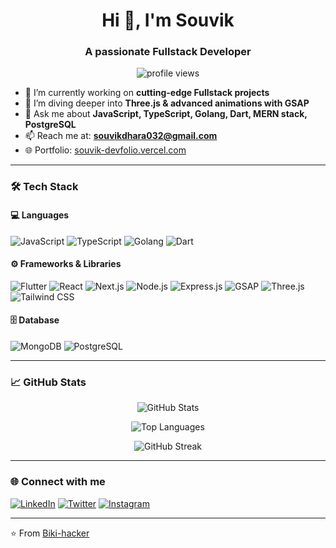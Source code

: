 <h1 align="center">Hi 👋, I'm Souvik</h1>
<h3 align="center">A passionate Fullstack Developer</h3>

<p align="center">
  <img src="https://komarev.com/ghpvc/?username=Biki-hacker&label=Profile%20views&color=0e75b6&style=flat" alt="profile views" />
</p>

- 🔭 I’m currently working on **cutting-edge Fullstack projects**  
- 🌱 I’m diving deeper into **Three.js & advanced animations with GSAP**  
- 💬 Ask me about **JavaScript, TypeScript, Golang, Dart, MERN stack, PostgreSQL**  
- 📫 Reach me at: **souvikdhara032@gmail.com**  
- 🌐 Portfolio: [souvik-devfolio.vercel.com](https://souvik-devfolio.vercel.app)

---

### 🛠️ Tech Stack

#### 💻 Languages
![JavaScript](https://img.shields.io/badge/-JavaScript-black?style=flat-square&logo=javascript)
![TypeScript](https://img.shields.io/badge/-TypeScript-black?style=flat-square&logo=typescript)
![Golang](https://img.shields.io/badge/-Go-black?style=flat-square&logo=go)
![Dart](https://img.shields.io/badge/-Dart-black?style=flat-square&logo=dart)

#### ⚙️ Frameworks & Libraries
![Flutter](https://img.shields.io/badge/-Flutter-black?style=flat-square&logo=flutter)
![React](https://img.shields.io/badge/-React-black?style=flat-square&logo=react)
![Next.js](https://img.shields.io/badge/-Next.js-black?style=flat-square&logo=next.js)
![Node.js](https://img.shields.io/badge/-Node.js-black?style=flat-square&logo=node.js)
![Express.js](https://img.shields.io/badge/-Express-black?style=flat-square&logo=express)
![GSAP](https://img.shields.io/badge/-GSAP-black?style=flat-square&logo=greensock)
![Three.js](https://img.shields.io/badge/-Three.js-black?style=flat-square&logo=three.js)
![Tailwind CSS](https://img.shields.io/badge/-TailwindCSS-black?style=flat-square&logo=tailwind-css)

#### 🗄️ Database
![MongoDB](https://img.shields.io/badge/-MongoDB-black?style=flat-square&logo=mongodb)
![PostgreSQL](https://img.shields.io/badge/-PostgreSQL-black?style=flat-square&logo=postgresql)

---

### 📈 GitHub Stats

<p align="center">
  <img src="https://github-readme-stats.vercel.app/api?username=Biki-hacker&show_icons=true&theme=radical" alt="GitHub Stats" />
</p>

<p align="center">
  <img src="https://github-readme-stats.vercel.app/api/top-langs/?username=Biki-hacker&layout=compact&theme=radical" alt="Top Languages" />
</p>

<p align="center">
  <img src="https://github-readme-streak-stats.herokuapp.com/?user=Biki-hacker&theme=radical" alt="GitHub Streak" />
</p>

---

### 🌐 Connect with me

[![LinkedIn](https://img.shields.io/badge/LinkedIn-0077B5?style=flat-square&logo=linkedin&logoColor=white)](https://www.linkedin.com/in/souvik-dhara-3a4bab336/)
[![Twitter](https://img.shields.io/badge/Twitter-1DA1F2?style=flat-square&logo=twitter&logoColor=white)](https://x.com/SouvikDhara99/)
[![Instagram](https://img.shields.io/badge/Instagram-E4405F?style=flat-square&logo=instagram&logoColor=white)](https://www.instagram.com/biksou84/)

---

⭐️ From [Biki-hacker](https://github.com/Biki-hacker)
